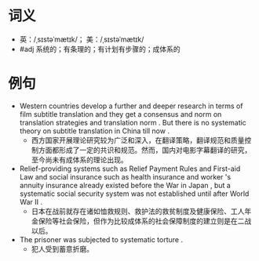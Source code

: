 # 词义
- 英：/ˌsɪstəˈmætɪk/； 美：/ˌsɪstəˈmætɪk/
- #adj 系统的；有条理的；有计划有步骤的；成体系的
# 例句
- Western countries develop a further and deeper research in terms of film subtitle translation and they get a consensus and norm on translation strategies and translation norm . But there is no systematic theory on subtitle translation in China till now .
	- 西方国家开展理论研究较为广泛和深入，在翻译策略，翻译规范和质量控制方面都形成了一定的共识和规范。然而，国内对电影字幕翻译的研究，至今尚未有成体系的理论出现。
- Relief-providing systems such as Relief Payment Rules and First-aid Law and social insurance such as health insurance and worker 's annuity insurance already existed before the War in Japan , but a systematic social security system was not established until after World War II .
	- 日本在战前就存在诸如恤救规则、救护法的救贫制度及健康保险、工人年金保险等社会保险，但作为比较成体系的社会保障制度的建立则是在二战以后。
- The prisoner was subjected to systematic torture .
	- 犯人受到蓄意折磨。
